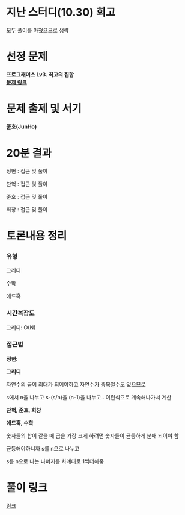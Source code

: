 # 지난 스터디(10.30) 회고

모두 풀이를 마쳤으므로 생략

# 선정 문제
<b> 프로그래머스 Lv3. 최고의 집합 </b>
<br>
<b> [문제 링크](https://school.programmers.co.kr/learn/courses/30/lessons/12938) </b>

# 문제 출제 및 서기
<b> 준호(JunHo) </b>

# 20분 결과
<p> 정현 : 접근 및 풀이 </p>
<p> 찬혁 : 접근 및 풀이 </p>
<p> 준호 : 접근 및 풀이 </p>
<p> 회창 : 접근 및 풀이 </p>

# 토론내용 정리
### 유형
<P> 그리디 </P>
<P> 수학 </P>
<P> 애드혹 </P>

### 시간복잡도
<p> 그리디: O(N) </p>

### 접근법

<b>정현: </b>

<b>그리디</b>

<p>자연수의 곱이 최대가 되어야하고 자연수가 중복일수도 있으므로</p>
<p>s에서 n을 나누고 s-(s/n)을 (n-1)을 나누고.. 이런식으로 계속해나가서 계산</p>


<b>찬혁, 준호, 회창 </b>

<b>애드훅, 수학</b>

<p>숫자들의 합이 같을 때 곱을 가장 크게 하려면 숫자들이 균등하게 분배 되어야 함<p>
<p>균등해야하니까 s를 n으로 나누고</p>
<p>s를 n으로 나눈 나머지를 차례대로 1씩더해줌</p>


# 풀이 링크

<a href="https://github.com/The-Four-Error-Pickers/Algorithm-Study/tree/main/Private%20Solve/12938.%20%EC%B5%9C%EA%B3%A0%EC%9D%98%20%EC%A7%91%ED%95%A9">링크</a>